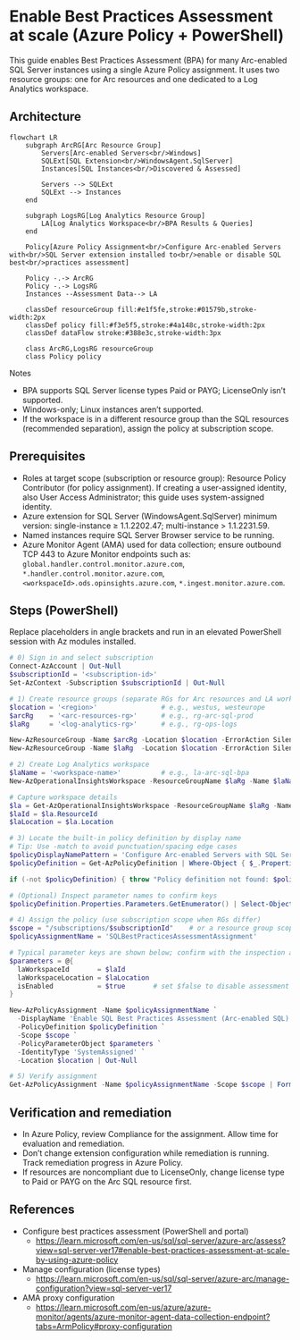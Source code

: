 # Enable Best Practices Assessment at scale (Azure Policy + PowerShell)

This guide enables Best Practices Assessment (BPA) for many Arc-enabled SQL Server instances using a single Azure Policy assignment. It uses two resource groups: one for Arc resources and one dedicated to a Log Analytics workspace.

## Architecture

```mermaid
flowchart LR
    subgraph ArcRG[Arc Resource Group]
        Servers[Arc-enabled Servers<br/>Windows]
        SQLExt[SQL Extension<br/>WindowsAgent.SqlServer]
        Instances[SQL Instances<br/>Discovered & Assessed]
        
        Servers --> SQLExt
        SQLExt --> Instances
    end
    
    subgraph LogsRG[Log Analytics Resource Group]
        LA[Log Analytics Workspace<br/>BPA Results & Queries]
    end
    
    Policy[Azure Policy Assignment<br/>Configure Arc-enabled Servers with<br/>SQL Server extension installed to<br/>enable or disable SQL best<br/>practices assessment]
    
    Policy -.-> ArcRG
    Policy -.-> LogsRG
    Instances --Assessment Data--> LA
    
    classDef resourceGroup fill:#e1f5fe,stroke:#01579b,stroke-width:2px
    classDef policy fill:#f3e5f5,stroke:#4a148c,stroke-width:2px
    classDef dataFlow stroke:#388e3c,stroke-width:3px
    
    class ArcRG,LogsRG resourceGroup
    class Policy policy
```

Notes
- BPA supports SQL Server license types Paid or PAYG; LicenseOnly isn’t supported.
- Windows-only; Linux instances aren’t supported.
- If the workspace is in a different resource group than the SQL resources (recommended separation), assign the policy at subscription scope.

## Prerequisites

- Roles at target scope (subscription or resource group): Resource Policy Contributor (for policy assignment). If creating a user-assigned identity, also User Access Administrator; this guide uses system-assigned identity.
- Azure extension for SQL Server (WindowsAgent.SqlServer) minimum version: single-instance ≥ 1.1.2202.47; multi-instance > 1.1.2231.59.
- Named instances require SQL Server Browser service to be running.
- Azure Monitor Agent (AMA) used for data collection; ensure outbound TCP 443 to Azure Monitor endpoints such as: `global.handler.control.monitor.azure.com`, `*.handler.control.monitor.azure.com`, `<workspaceId>.ods.opinsights.azure.com`, `*.ingest.monitor.azure.com`.

## Steps (PowerShell)

Replace placeholders in angle brackets and run in an elevated PowerShell session with Az modules installed.

```powershell
# 0) Sign in and select subscription
Connect-AzAccount | Out-Null
$subscriptionId = '<subscription-id>'
Set-AzContext -Subscription $subscriptionId | Out-Null

# 1) Create resource groups (separate RGs for Arc resources and LA workspace)
$location = '<region>'                # e.g., westus, westeurope
$arcRg    = '<arc-resources-rg>'      # e.g., rg-arc-sql-prod
$laRg     = '<log-analytics-rg>'      # e.g., rg-ops-logs

New-AzResourceGroup -Name $arcRg -Location $location -ErrorAction SilentlyContinue | Out-Null
New-AzResourceGroup -Name $laRg  -Location $location -ErrorAction SilentlyContinue | Out-Null

# 2) Create Log Analytics workspace
$laName = '<workspace-name>'          # e.g., la-arc-sql-bpa
New-AzOperationalInsightsWorkspace -ResourceGroupName $laRg -Name $laName -Location $location -Sku PerGB2018 -ErrorAction SilentlyContinue | Out-Null

# Capture workspace details
$la = Get-AzOperationalInsightsWorkspace -ResourceGroupName $laRg -Name $laName
$laId = $la.ResourceId
$laLocation = $la.Location

# 3) Locate the built-in policy definition by display name
# Tip: Use -match to avoid punctuation/spacing edge cases
$policyDisplayNamePattern = 'Configure Arc-enabled Servers with SQL Server extension installed to enable or disable SQL best practices assessment'
$policyDefinition = Get-AzPolicyDefinition | Where-Object { $_.Properties.DisplayName -match [regex]::Escape($policyDisplayNamePattern) }

if (-not $policyDefinition) { throw "Policy definition not found: $policyDisplayNamePattern" }

# (Optional) Inspect parameter names to confirm keys
$policyDefinition.Properties.Parameters.GetEnumerator() | Select-Object Name, Value | Format-Table -AutoSize

# 4) Assign the policy (use subscription scope when RGs differ)
$scope = "/subscriptions/$subscriptionId"    # or a resource group scope if workspace and SQL are in the same RG
$policyAssignmentName = 'SQLBestPracticesAssessmentAssignment'

# Typical parameter keys are shown below; confirm with the inspection above if needed.
$parameters = @{
  laWorkspaceId       = $laId
  laWorkspaceLocation = $laLocation
  isEnabled           = $true       # set $false to disable assessment
}

New-AzPolicyAssignment -Name $policyAssignmentName `
  -DisplayName 'Enable SQL Best Practices Assessment (Arc-enabled SQL)' `
  -PolicyDefinition $policyDefinition `
  -Scope $scope `
  -PolicyParameterObject $parameters `
  -IdentityType 'SystemAssigned' `
  -Location $location | Out-Null

# 5) Verify assignment
Get-AzPolicyAssignment -Name $policyAssignmentName -Scope $scope | Format-List Name, Scope, EnforcementMode
```

## Verification and remediation

- In Azure Policy, review Compliance for the assignment. Allow time for evaluation and remediation.
- Don’t change extension configuration while remediation is running. Track remediation progress in Azure Policy.
- If resources are noncompliant due to LicenseOnly, change license type to Paid or PAYG on the Arc SQL resource first.

## References

- Configure best practices assessment (PowerShell and portal)
  - https://learn.microsoft.com/en-us/sql/sql-server/azure-arc/assess?view=sql-server-ver17#enable-best-practices-assessment-at-scale-by-using-azure-policy
- Manage configuration (license types)
  - https://learn.microsoft.com/en-us/sql/sql-server/azure-arc/manage-configuration?view=sql-server-ver17
- AMA proxy configuration
  - https://learn.microsoft.com/en-us/azure/azure-monitor/agents/azure-monitor-agent-data-collection-endpoint?tabs=ArmPolicy#proxy-configuration
